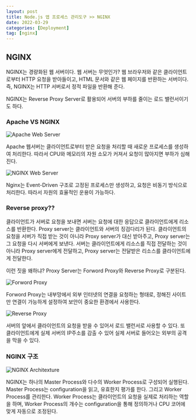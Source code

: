 ```yaml
---
layout: post
title: Node.js 앱 프로세스 관리도구 >> NGINX
date: 2022-03-29
categories: [Deployment]
tag: [nginx]
---
```


## NGINX

NGINX는 경량화된 웹 서버이다. 웹 서버는 무엇인가? 웹 브라우저와 같은 클라이언트로부터 HTTP 요청을 받아들이고, HTML 문서와 같은 웹 페이지를 반환하는 서버이다. 즉, NGINX는 HTTP 서버로서 정적 파일을 반환해 준다.

NGINX는 Reverse Proxy Server로 활용되어 서버의 부하를 줄이는 로드 밸런서이기도 하다.

### Apache VS NGINX

![Apache Web Server](../../assets/img/Apache%20%EC%9B%B9%EC%84%9C%EB%B2%84%20%EA%B5%AC%EC%A1%B0.PNG)

Apache 웹서버는 클라이언트로부터 받은 요청을 처리할 때 새로운 프로세스를 생성하여 처리한다. 따라서 CPU와 메모리의 자원 소모가 커져서 요청이 많아지면 부하가 심해진다.

![NGINX Web Server](../../assets/img/NGINX%20%EC%84%9C%EB%B2%84%20%EA%B5%AC%EC%A1%B0.PNG)

Nginx는 Event-Driven 구조로 고정된 프로세스만 생성하고, 요청은 비동기 방식으로 처리한다. 따라서 자원의 효율적인 운용이 가능하다.

### Reverse proxy??

클라이언트가 서버로 요청을 보내면 서버는 요청에 대한 응답으로 클라이언트에게 리소스를 반환한다. Proxy server는 클라이언트와 서버의 징검다리가 된다. 클라이언트의 요청을 서버가 직접 받는 것이 아니라 Proxy server가 대신 받아주고, Proxy server는 그 요청을 다시 서버에게 보낸다. 서버는 클라이언트에게 리소스를 직접 전달하는 것이 아니라 Proxy server에게 전달하고, Proxy server는 전달받은 리소스를 클라이언트에게 전달한다. 

이런 짓을 왜하냐? Proxy Server는 Forword Proxy와 Reverse Proxy로 구분된다.

![Forword Proxy](../../assets/img/forword%20proxy.PNG)

Forword Proxy는 내부망에서 외부 인터넷의 연결을 요청하는 형태로, 정해진 사이트만 연결이 가능하게 설정하여 보안이 중요한 환경에서 사용한다.

![Reverse Proxy](../../assets/img/reverse%20proxy.PNG)

서버의 앞에서 클라이언트의 요청을 받을 수 있어서 로드 밸런서로 사용할 수 있다. 또 클라이언트에게 실제 서버의 IP주소를 감출 수 있어 실제 서버로 들어오는 외부의 공격을 막을 수 있다.

### NGINX 구조

![NGINX Architexture](../../assets/img/NGINX%EA%B5%AC%EC%A1%B0.PNG)

NGINX는 하나의 Master Process와 다수의 Worker Process로 구성되어 실행된다. Master Process는 configuration을 읽고, 유효한지 평가를 한다. 그리고 Worker Process를 관리한다. Worker Process는 클라이언트의 요청을 실제로 처리하는 역할을 하며, Worker Process의 개수는 configuration을 통해 정의하거나 CPU 코어에 맞게 자동으로 조정된다.
